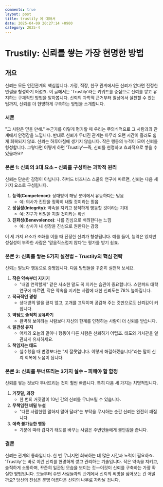 ```yaml
---
comments: true
layout: post
title: trustily 에 대해서
date: 2025-04-09 20:27:14 +0900
category: 2025-4
---
```


# Trustily: 신뢰를 쌓는 가장 현명한 방법  

## 개요  
신뢰는 모든 인간관계의 핵심입니다. 가정, 직장, 친구 관계에서든 신뢰가 없다면 진정한 연결을 형성하기 어렵죠. 이 글에서는 'Trustily'라는 키워드를 중심으로 신뢰를 쌓고 유지하는 구체적인 방법을 알아봅니다. 신뢰의 과학적 근거부터 일상에서 실천할 수 있는 팁까지, 신뢰를 더 현명하게 구축하는 방법을 소개합니다.  

### 서론  
"그 사람은 믿을 만해." 누군가를 이렇게 평가할 때 우리는 무의식적으로 그 사람과의 관계에서 안정감을 느낍니다. 반대로 신뢰가 무너진 관계는 아무리 오랜 시간이 흘러도 쉽게 회복되지 않죠. 신뢰는 하루아침에 생기지 않습니다. 작은 행동의 누적이 모여 신뢰를 형성합니다. 그렇다면 어떻게 하면 'Trustily'—즉, 신뢰를 현명하고 효과적으로 쌓을 수 있을까요?  

### 본론 1: 신뢰의 3대 요소 – 신뢰를 구성하는 과학적 원리  
신뢰는 단순한 감정이 아닙니다. 하버드 비즈니스 스쿨의 연구에 따르면, 신뢰는 다음 세 가지 요소로 구성됩니다.  

1. **능력(Competence)**: 상대방이 해당 분야에서 유능하다는 믿음  
   - 예: 의사가 진단을 정확히 내릴 것이라는 믿음  
2. **성실성(Integrity)**: 약속을 지키고 정직하게 행동할 것이라는 기대  
   - 예: 친구가 비밀을 지킬 것이라는 확신  
3. **친화성(Benevolence)**: 나를 진심으로 배려한다는 느낌  
   - 예: 상사가 내 성장을 진심으로 원한다는 감정  

이 세 가지 요소가 조화를 이룰 때 진정한 신뢰가 형성됩니다. 예를 들어, 능력은 있지만 성실성이 부족한 사람은 '믿음직스럽지 않다'는 평가를 받기 쉽죠.  

### 본론 2: 신뢰를 쌓는 5가지 실천법 – Trustily의 핵심 전략  
신뢰는 말보다 행동으로 증명됩니다. 다음 방법들을 꾸준히 실천해 보세요.  

1. **작은 약속부터 지키기**  
   - "내일 연락할게" 같은 사소한 말도 꼭 지키는 습관이 중요합니다. 스탠퍼드 대학 연구에 따르면, 작은 약속을 지키는 사람에 대한 신뢰도는 78% 높아집니다.  
2. **적극적인 경청**  
   - 상대방의 말을 끊지 않고, 고개를 끄덕이며 공감해 주는 것만으로도 신뢰감이 커집니다.  
3. **약점도 솔직히 공유하기**  
   - 완벽해 보이려는 사람보다 자신의 한계를 인정하는 사람이 더 신뢰를 받습니다.  
4. **일관성 유지**  
   - 어제와 오늘의 말이나 행동이 다른 사람은 신뢰하기 어렵죠. 태도와 가치관을 일관되게 유지하세요.  
5. **책임지는 태도**  
   - 실수했을 때 변명보다는 "제 잘못입니다. 이렇게 해결하겠습니다"라는 말이 신뢰 회복에 도움이 됩니다.  

### 본론 3: 신뢰를 무너뜨리는 3가지 실수 – 피해야 할 함정  
신뢰를 쌓는 것보다 무너뜨리는 것이 훨씬 빠릅니다. 특히 다음 세 가지는 치명적입니다.  

1. **거짓말, 과장**  
   - 한 번의 거짓말이 10년 간의 신뢰를 무너뜨릴 수 있습니다.  
2. **무책임한 비밀 누설**  
   - "다른 사람한텐 말하지 말아 달라"는 부탁을 무시하는 순간 신뢰는 완전히 깨집니다.  
3. **예측 불가능한 행동**  
   - 기분에 따라 갑자기 태도를 바꾸는 사람은 주변인들에게 불안감을 줍니다.  

### 결론  
신뢰는 관계의 통화입니다. 한 번 무너지면 회복하는 데 많은 시간과 노력이 필요하죠. 'Trustily'는 바로 이런 신뢰를 현명하게 쌓고 관리하는 기술입니다. 작은 약속을 지키고, 솔직하게 소통하며, 꾸준히 일관된 모습을 보이는 것—이것이 신뢰를 구축하는 가장 확실한 방법입니다. 오늘부터 주변 사람들과의 관계에서 신뢰의 씨앗을 심어보는 건 어떨까요? 당신의 진심은 분명 아름다운 신뢰의 나무로 자라날 겁니다.